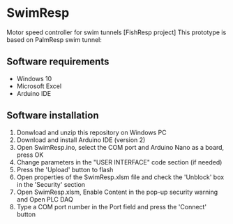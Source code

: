 # SwimResp
Motor speed controller for swim tunnels [FishResp project]
This prototype is based on PalmResp swim tunnel:

## Software requirements
- Windows 10
- Microsoft Excel
- Arduino IDE

## Software installation
1. Donwload and unzip this repository on Windows PC
2. Download and install Arduino IDE (version 2)
3. Open SwimResp.ino, select the COM port and Arduino Nano as a board, press OK
4. Change parameters in the "USER INTERFACE" code section (if needed) 
5. Press the 'Upload' button to flash
6. Open properties of the SwimResp.xlsm file and check the 'Unblock' box in the 'Security' section
7. Open SwimResp.xlsm, Enable Content in the pop-up security warning and Open PLC DAQ
8. Type a COM port number in the Port field and press the 'Connect' button
